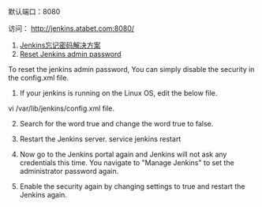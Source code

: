 默认端口：8080

访问： http://jenkins.atabet.com:8080/

1. [Jenkins忘记密码解决方案](https://blog.csdn.net/h106140873/article/details/95480258)
2. [Reset Jenkins admin password](https://www.lazysystemadmin.com/2018/12/quick-howto-reset-jenkins-admin-password.html)


To reset the jenkins admin password, You can simply disable the security in the config.xml file.

1. If your jenkins is running on the Linux OS, edit the below file.

vi /var/lib/jenkins/config.xml file.

2. Search for the word <useSecurity>true</useSecurity>
and change the word true to false.

3. Restart the Jenkins server.
service jenkins restart

4. Now go to the Jenkins portal again and Jenkins will not ask any credentials this time. You navigate to "Manage Jenkins" to set the administrator password again.

5. Enable the security again by changing settings to <useSecurity>true</useSecurity> and restart the Jenkins again.
